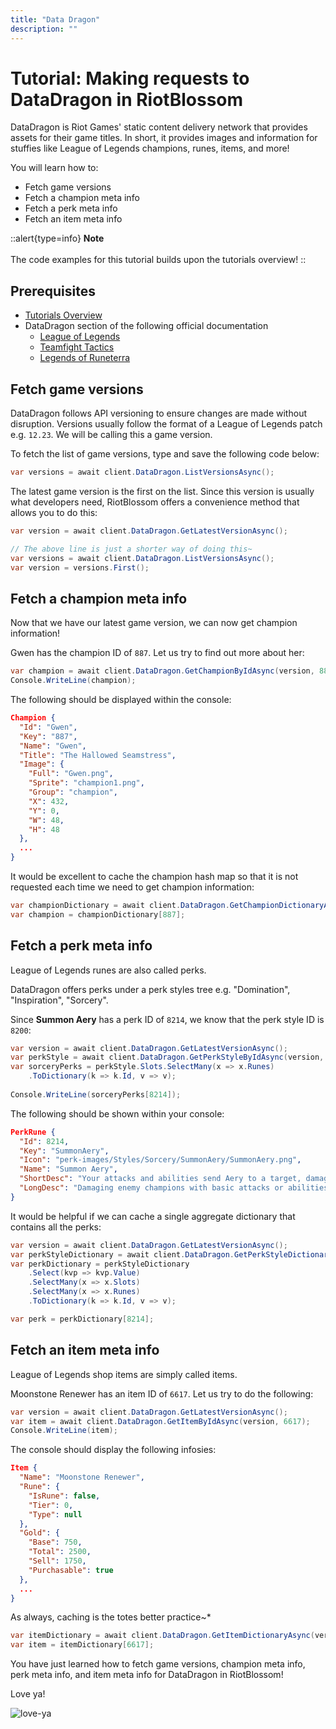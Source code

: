 ```yaml
---
title: "Data Dragon"
description: ""
---
```


# Tutorial: Making requests to DataDragon in RiotBlossom

DataDragon is Riot Games' static content delivery network that provides assets for 
their game titles. In short, it provides images and information for stuffies like 
League of Legends champions, runes, items, and more!

You will learn how to:
- Fetch game versions
- Fetch a champion meta info
- Fetch a perk meta info
- Fetch an item meta info

::alert{type=info}
**Note**
<br>
<br>
The code examples for this tutorial builds upon the tutorials overview!
::

## Prerequisites
- [Tutorials Overview](/tutorials/overview)
- DataDragon section of the following official documentation
  - [League of Legends](https://developer.riotgames.com/docs/lol#data-dragon)
  - [Teamfight Tactics](https://developer.riotgames.com/docs/tft#static-data)
  - [Legends of Runeterra](https://developer.riotgames.com/docs/lor#data-dragon)

## Fetch game versions

DataDragon follows API versioning to ensure changes are made without disruption. 
Versions usually follow the format of a League of Legends patch e.g. `12.23`. We 
will be calling this a game version.

To fetch the list of game versions, type and save the following code below:

```csharp
var versions = await client.DataDragon.ListVersionsAsync();
```

The latest game version is the first on the list. Since this version is usually what 
developers need, RiotBlossom offers a convenience method that allows you to do this:

```csharp
var version = await client.DataDragon.GetLatestVersionAsync();

// The above line is just a shorter way of doing this~
var versions = await client.DataDragon.ListVersionsAsync();
var version = versions.First();
```

## Fetch a champion meta info

Now that we have our latest game version, we can now get champion information!

Gwen has the champion ID of `887`. Let us try to find out more about her:

```csharp
var champion = await client.DataDragon.GetChampionByIdAsync(version, 887);
Console.WriteLine(champion);
```

The following should be displayed within the console:

```json
Champion {
  "Id": "Gwen",
  "Key": "887",
  "Name": "Gwen",
  "Title": "The Hallowed Seamstress",
  "Image": {
    "Full": "Gwen.png",
    "Sprite": "champion1.png",       
    "Group": "champion",
    "X": 432,
    "Y": 0,
    "W": 48,
    "H": 48
  },
  ...
}
```

It would be excellent to cache the champion hash map so that it is not requested 
each time we need to get champion information:

```csharp
var championDictionary = await client.DataDragon.GetChampionDictionaryAsync(version);
var champion = championDictionary[887];
```

## Fetch a perk meta info

League of Legends runes are also called perks.

DataDragon offers perks under a perk styles tree e.g. "Domination", "Inspiration", "Sorcery". 

Since **Summon Aery** has a perk ID of `8214`, we know that the perk style ID is `8200`:

```csharp
var version = await client.DataDragon.GetLatestVersionAsync();
var perkStyle = await client.DataDragon.GetPerkStyleByIdAsync(version, 8200);
var sorceryPerks = perkStyle.Slots.SelectMany(x => x.Runes)
    .ToDictionary(k => k.Id, v => v);
    
Console.WriteLine(sorceryPerks[8214]);
```

The following should be shown within your console:

```json
PerkRune {
  "Id": 8214,
  "Key": "SummonAery",
  "Icon": "perk-images/Styles/Sorcery/SummonAery/SummonAery.png",
  "Name": "Summon Aery",
  "ShortDesc": "Your attacks and abilities send Aery to a target, damaging enemies or shielding allies.",
  "LongDesc": "Damaging enemy champions with basic attacks or abilities sends Aery to them, dealing 10 - 40 based on level (+<scaleAP>0.1 AP</scaleAP>) (+<scaleAD>0.15 bonus AD</scaleAD>).<br><br>Empower or protecting allies with abilities sends Aery to them, shielding them for 30 - 75 based on level (+<scaleAP>0.22 AP</scaleAP>) (+<scaleAD>0.35 bonus AD</scaleAD>).<br><br>Aery cannot be sent out again until she returns to you."
}
```

It would be helpful if we can cache a single aggregate dictionary that contains all the perks:

```csharp
var version = await client.DataDragon.GetLatestVersionAsync();
var perkStyleDictionary = await client.DataDragon.GetPerkStyleDictionaryAsync(version);
var perkDictionary = perkStyleDictionary
    .Select(kvp => kvp.Value)
    .SelectMany(x => x.Slots)
    .SelectMany(x => x.Runes)
    .ToDictionary(k => k.Id, v => v);

var perk = perkDictionary[8214];
```

## Fetch an item meta info

League of Legends shop items are simply called items.

Moonstone Renewer has an item ID of `6617`. Let us try to do the following:

```csharp
var version = await client.DataDragon.GetLatestVersionAsync();
var item = await client.DataDragon.GetItemByIdAsync(version, 6617);
Console.WriteLine(item);
```

The console should display the following infosies:

```json
Item {
  "Name": "Moonstone Renewer",
  "Rune": {
    "IsRune": false,
    "Tier": 0,
    "Type": null
  },
  "Gold": {
    "Base": 750,
    "Total": 2500,
    "Sell": 1750,
    "Purchasable": true
  },
  ...
}
```

As always, caching is the totes better practice~*

```csharp
var itemDictionary = await client.DataDragon.GetItemDictionaryAsync(version);
var item = itemDictionary[6617];
```

You have just learned how to fetch game versions, champion meta info, perk meta info, and item meta info for DataDragon in RiotBlossom!

Love ya!

![love-ya](/img/tutorials-dd-love-ya.png)
